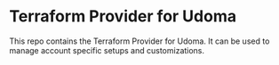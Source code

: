 # Terraform Provider for Udoma

This repo contains the Terraform Provider for Udoma. It can be used to manage account specific setups and customizations.
